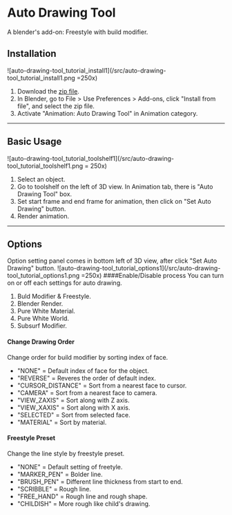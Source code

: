 # Auto Drawing Tool
A blender's add-on: Freestyle with build modifier.

## Installation
![auto-drawing-tool_tutorial_install1](/src/auto-drawing-tool_tutorial_install1.png =250x)

1. Download the [zip file](https://github.com/squarednob/auto-drawing-tool/raw/master/auto-drawing-tool.zip).
2. In Blender, go to File > Use Preferences > Add-ons, click "Install from file", and select the zip file.
3. Activate "Animation: Auto Drawing Tool" in Animation category.

---

## Basic Usage
![auto-drawing-tool_tutorial_toolshelf1](/src/auto-drawing-tool_tutorial_toolshelf1.png = 250x)

1. Select an object.
2. Go to toolshelf on the left of 3D view. In Animation tab, there is "Auto Drawing Tool" box.
3. Set start frame and end frame for animation, then click on "Set Auto Drawing" button.
4. Render animation.

---

## Options
Option setting panel comes in bottom left of 3D view, after click "Set Auto Drawing" button.
![auto-drawing-tool_tutorial_options1](/src/auto-drawing-tool_tutorial_options1.png =250x)
####Enable/Disable process
You can turn on or off each settings for auto drawing.

1. Buld Modifier & Freestyle.
2. Blender Render.
3. Pure White Material.
4. Pure White World.
5. Subsurf Modifier.

#### Change Drawing Order
Change order for build modifier by sorting index of face.

* "NONE" = Default index of face for the object.
* "REVERSE" = Reveres the order of default index.
* "CURSOR_DISTANCE" = Sort from a nearest face to cursor.
* "CAMERA" = Sort from a nearest face to camera.
* "VIEW_ZAXIS" = Sort along with Z axis.
* "VIEW_XAXIS" = Sort along with X axis.
* "SELECTED" = Sort from selected face.
* "MATERIAL" = Sort by material.

#### Freestyle Preset
Change the line style by freestyle preset.

* "NONE" = Default setting of freetyle.
* "MARKER_PEN" = Bolder line.
* "BRUSH_PEN" = Different line thickness from start to end.
* "SCRIBBLE" = Rough line.
* "FREE_HAND" = Rough line and rough shape.
* "CHILDISH" = More rough like child's drawing.
